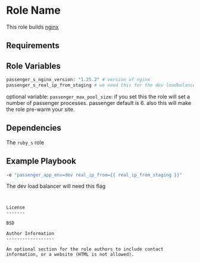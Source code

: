 Role Name
=========

This role builds [nginx](https://www.phusionpassenger.com/library/install/nginx/install/oss/tarball/)

Requirements
------------


Role Variables
--------------

```bash
passenger_s_nginx_version: "1.25.2" # version of nginx
passenger_s_real_ip_from_staging # we need this for the dev loadbalancer
```

optional variable: `passenger_max_pool_size`: if you set this the role will set a number of passenger processes. passenger default is 6. also this will make the role pre-warm your site.

Dependencies
------------

The `ruby_s` role

Example Playbook
----------------

```bash
-e "passenger_app_env=dev real_ip_from={{ real_ip_from_staging }}"
```

The dev load balancer will need this flag
```


License
-------

BSD

Author Information
------------------

An optional section for the role authors to include contact information, or a website (HTML is not allowed).
